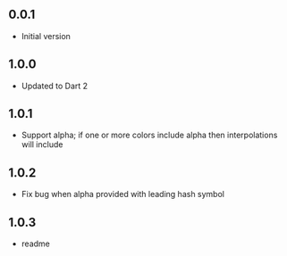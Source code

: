 ## 0.0.1
- Initial version

## 1.0.0
- Updated to Dart 2

## 1.0.1
- Support alpha; if one or more colors include alpha then interpolations will include

## 1.0.2
- Fix bug when alpha provided with leading hash symbol

## 1.0.3
- readme
